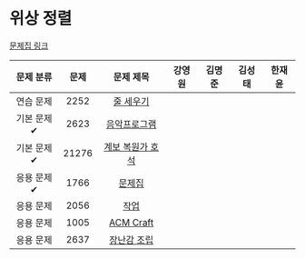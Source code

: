 # 위상 정렬

[문제집 링크](https://www.acmicpc.net/workbook/view/9738)

| 문제 분류 | 문제 | 문제 제목 | 강영원 | 김명준 | 김성태 | 한재윤 |
| :-: | :-: | :-: | :-: | --- | --- | --- |
| 연습 문제 | 2252 | [줄 세우기](https://www.acmicpc.net/problem/2252) |   |   |   |   |
| 기본 문제✔ | 2623 | [음악프로그램](https://www.acmicpc.net/problem/2623) |   |   |   |   |
| 기본 문제✔ | 21276 | [계보 복원가 호석](https://www.acmicpc.net/problem/21276) |   |   |   |   |
| 응용 문제✔ | 1766 | [문제집](https://www.acmicpc.net/problem/1766) |   |   |   |   |
| 응용 문제 | 2056 | [작업](https://www.acmicpc.net/problem/2056) |   |   |   |   |
| 응용 문제 | 1005 | [ACM Craft](https://www.acmicpc.net/problem/1005) |   |   |   |   |
| 응용 문제 | 2637 | [장난감 조립](https://www.acmicpc.net/problem/2637) |   |   |   |   |
